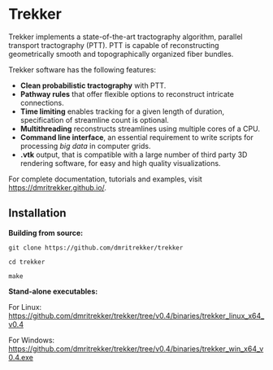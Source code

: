 Trekker
=======

Trekker implements a state-of-the-art tractography algorithm, parallel transport tractography (PTT). PTT is capable of reconstructing geometrically smooth and topographically organized fiber bundles.

Trekker software has the following features:

- **Clean probabilistic tractography** with PTT.
- **Pathway rules** that offer flexible options to reconstruct intricate connections.
- **Time limiting** enables tracking for a given length of duration, specification of streamline count is optional.
- **Multithreading** reconstructs streamlines using multiple cores of a CPU.
- **Command line interface**, an essential requirement to write scripts for processing *big data* in computer grids.
- **.vtk** output, that is compatible with a large number of third party 3D rendering software, for easy and high quality visualizations.

For complete documentation, tutorials and examples, visit https://dmritrekker.github.io/.



Installation
------------

**Building from source:**

	git clone https://github.com/dmritrekker/trekker
	
	cd trekker

	make


**Stand-alone executables:**

For Linux: https://github.com/dmritrekker/trekker/tree/v0.4/binaries/trekker_linux_x64_v0.4

For Windows: https://github.com/dmritrekker/trekker/tree/v0.4/binaries/trekker_win_x64_v0.4.exe
